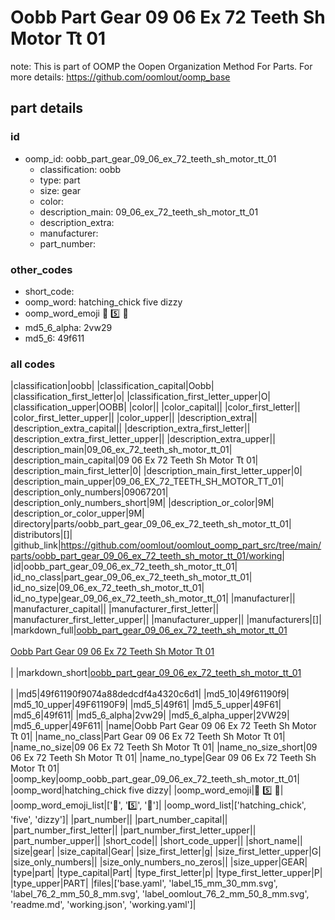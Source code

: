 # Oobb Part Gear 09 06 Ex 72 Teeth Sh Motor Tt 01  

note: This is part of OOMP the Oopen Organization Method For Parts. For more details: https://github.com/oomlout/oomp_base

##  part details





### id
* oomp_id: oobb_part_gear_09_06_ex_72_teeth_sh_motor_tt_01
  * classification: oobb
  * type: part
  * size: gear
  * color: 
  * description_main: 09_06_ex_72_teeth_sh_motor_tt_01
  * description_extra: 
  * manufacturer: 
  * part_number: 

### other_codes
* short_code: 
* oomp_word: hatching_chick five dizzy
* oomp_word_emoji :hatching_chick: :five: :dizzy:
* md5_6_alpha: 2vw29
* md5_6: 49f611

### all codes 
|classification|oobb|
|classification_capital|Oobb|
|classification_first_letter|o|
|classification_first_letter_upper|O|
|classification_upper|OOBB|
|color||
|color_capital||
|color_first_letter||
|color_first_letter_upper||
|color_upper||
|description_extra||
|description_extra_capital||
|description_extra_first_letter||
|description_extra_first_letter_upper||
|description_extra_upper||
|description_main|09_06_ex_72_teeth_sh_motor_tt_01|
|description_main_capital|09 06 Ex 72 Teeth Sh Motor Tt 01|
|description_main_first_letter|0|
|description_main_first_letter_upper|0|
|description_main_upper|09_06_EX_72_TEETH_SH_MOTOR_TT_01|
|description_only_numbers|09067201|
|description_only_numbers_short|9M|
|description_or_color|9M|
|description_or_color_upper|9M|
|directory|parts/oobb_part_gear_09_06_ex_72_teeth_sh_motor_tt_01|
|distributors|[]|
|github_link|https://github.com/oomlout/oomlout_oomp_part_src/tree/main/parts/oobb_part_gear_09_06_ex_72_teeth_sh_motor_tt_01/working|
|id|oobb_part_gear_09_06_ex_72_teeth_sh_motor_tt_01|
|id_no_class|part_gear_09_06_ex_72_teeth_sh_motor_tt_01|
|id_no_size|09_06_ex_72_teeth_sh_motor_tt_01|
|id_no_type|gear_09_06_ex_72_teeth_sh_motor_tt_01|
|manufacturer||
|manufacturer_capital||
|manufacturer_first_letter||
|manufacturer_first_letter_upper||
|manufacturer_upper||
|manufacturers|[]|
|markdown_full|[oobb_part_gear_09_06_ex_72_teeth_sh_motor_tt_01](https://github.com/oomlout/oomlout_oomp_part_src/tree/main/parts/oobb_part_gear_09_06_ex_72_teeth_sh_motor_tt_01/working)<br>[](https://github.com/oomlout/oomlout_oomp_part_src/tree/main/parts/oobb_part_gear_09_06_ex_72_teeth_sh_motor_tt_01/working)<br>[Oobb Part Gear 09 06 Ex 72 Teeth Sh Motor Tt 01](https://github.com/oomlout/oomlout_oomp_part_src/tree/main/parts/oobb_part_gear_09_06_ex_72_teeth_sh_motor_tt_01/working)<br><br>|
|markdown_short|[oobb_part_gear_09_06_ex_72_teeth_sh_motor_tt_01](https://github.com/oomlout/oomlout_oomp_part_src/tree/main/parts/oobb_part_gear_09_06_ex_72_teeth_sh_motor_tt_01/working)<br><br>|
|md5|49f61190f9074a88dedcdf4a4320c6d1|
|md5_10|49f61190f9|
|md5_10_upper|49F61190F9|
|md5_5|49f61|
|md5_5_upper|49F61|
|md5_6|49f611|
|md5_6_alpha|2vw29|
|md5_6_alpha_upper|2VW29|
|md5_6_upper|49F611|
|name|Oobb Part Gear 09 06 Ex 72 Teeth Sh Motor Tt 01|
|name_no_class|Part Gear 09 06 Ex 72 Teeth Sh Motor Tt 01|
|name_no_size|09 06 Ex 72 Teeth Sh Motor Tt 01|
|name_no_size_short|09 06 Ex 72 Teeth Sh Motor Tt 01|
|name_no_type|Gear 09 06 Ex 72 Teeth Sh Motor Tt 01|
|oomp_key|oomp_oobb_part_gear_09_06_ex_72_teeth_sh_motor_tt_01|
|oomp_word|hatching_chick five dizzy|
|oomp_word_emoji|:hatching_chick: :five: :dizzy:|
|oomp_word_emoji_list|[':hatching_chick:', ':five:', ':dizzy:']|
|oomp_word_list|['hatching_chick', 'five', 'dizzy']|
|part_number||
|part_number_capital||
|part_number_first_letter||
|part_number_first_letter_upper||
|part_number_upper||
|short_code||
|short_code_upper||
|short_name||
|size|gear|
|size_capital|Gear|
|size_first_letter|g|
|size_first_letter_upper|G|
|size_only_numbers||
|size_only_numbers_no_zeros||
|size_upper|GEAR|
|type|part|
|type_capital|Part|
|type_first_letter|p|
|type_first_letter_upper|P|
|type_upper|PART|
|files|['base.yaml', 'label_15_mm_30_mm.svg', 'label_76_2_mm_50_8_mm.svg', 'label_oomlout_76_2_mm_50_8_mm.svg', 'readme.md', 'working.json', 'working.yaml']|
